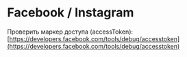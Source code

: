 # Facebook / Instagram

Проверить маркер доступа (accessToken): [https://developers.facebook.com/tools/debug/accesstoken](https://developers.facebook.com/tools/debug/accesstoken)
